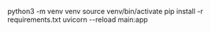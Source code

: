 python3 -m venv venv
source venv/bin/activate
pip install -r requirements.txt
uvicorn --reload main:app
